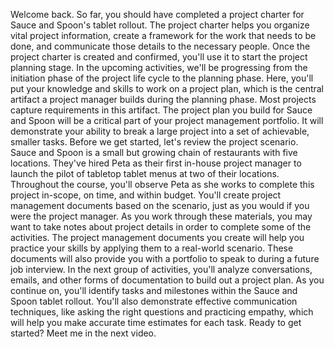 Welcome back. So far, you should have completed a project charter for Sauce and
Spoon's tablet rollout. The project charter helps you organize vital project
information, create a framework for the work that needs to be done, and
communicate those details to the necessary people. Once the project charter is
created and confirmed, you'll use it to start the project planning stage. In the
upcoming activities, we'll be progressing from the initiation phase of the
project life cycle to the planning phase. Here, you'll put your knowledge and
skills to work on a project plan, which is the central artifact a project
manager builds during the planning phase. Most projects capture requirements in
this artifact. The project plan you build for Sauce and Spoon will be a critical
part of your project management portfolio. It will demonstrate your ability to
break a large project into a set of achievable, smaller tasks. Before we get
started, let's review the project scenario. Sauce and Spoon is a small but
growing chain of restaurants with five locations. They've hired Peta as their
first in-house project manager to launch the pilot of tabletop tablet menus at
two of their locations. Throughout the course, you'll observe Peta as she works
to complete this project in-scope, on time, and within budget. You'll create
project management documents based on the scenario, just as you would if you
were the project manager. As you work through these materials, you may want to
take notes about project details in order to complete some of the activities.
The project management documents you create will help you practice your skills
by applying them to a real-world scenario. These documents will also provide you
with a portfolio to speak to during a future job interview. In the next group of
activities, you'll analyze conversations, emails, and other forms of
documentation to build out a project plan. As you continue on, you'll identify
tasks and milestones within the Sauce and Spoon tablet rollout. You'll also
demonstrate effective communication techniques, like asking the right questions
and practicing empathy, which will help you make accurate time estimates for
each task. Ready to get started? Meet me in the next video.